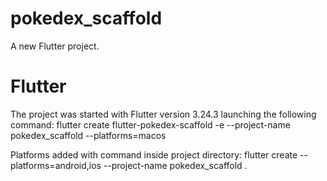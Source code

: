 # pokedex_scaffold

A new Flutter project.

# Flutter

The project was started with Flutter version 3.24.3 launching the following command:
flutter create flutter-pokedex-scaffold -e --project-name pokedex_scaffold --platforms=macos

Platforms added with command inside project directory:
flutter create --platforms=android,ios --project-name pokedex_scaffold .